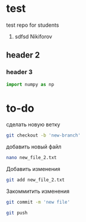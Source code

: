# test
test repo for students
1. sdfsd
Nikiforov
## header 2

### header 3

```Python
import numpy as np

```

# to-do
сделать новую ветку
```bash
git checkout -b 'new-branch'
```
добавить новый файл
```bash
nano new_file_2.txt
```
Добавить изменения
```bash
git add new_file_2.txt
```

Закоммитить изменения
```bash
git commit -m 'new file'
```

```bash
git push
```
